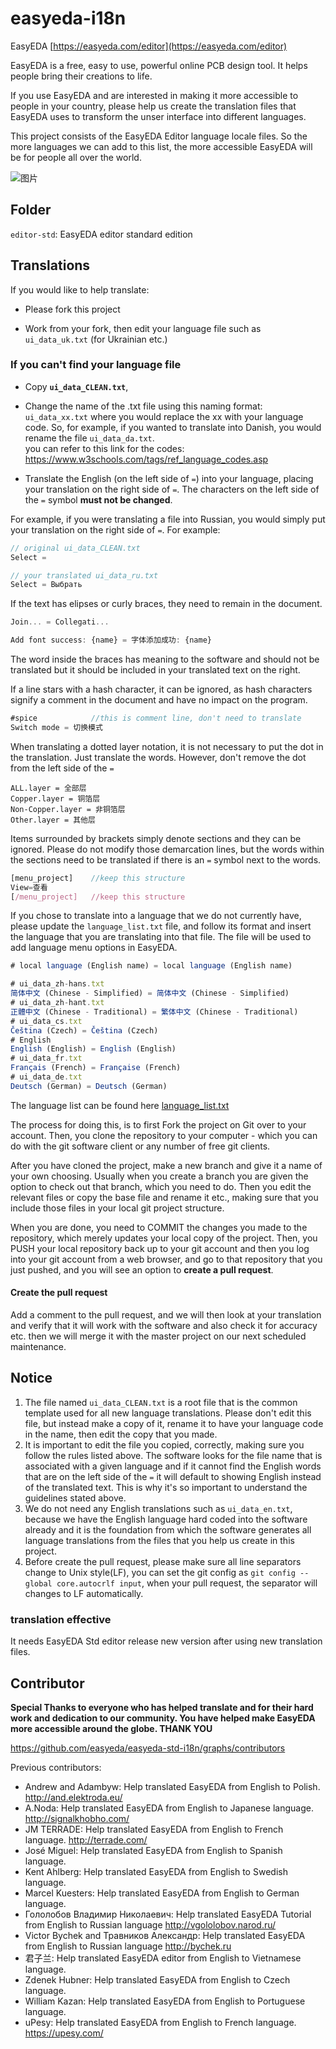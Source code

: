 

# easyeda-i18n

EasyEDA [https://easyeda.com/editor](https://easyeda.com/editor)

EasyEDA is a free, easy to use, powerful online PCB design tool. It helps people bring their creations to life.

If you use EasyEDA and are interested in making it more accessible to people in your country, please help us create the translation files that EasyEDA uses to transform the unser interface into different languages.

This project consists of the EasyEDA Editor language locale files. So the more languages we can add to this list, the more accessible EasyEDA will be for people all over the world.

![图片](https://user-images.githubusercontent.com/29702100/130799335-daf481c8-314b-4fd2-89ea-023261a14248.png)


## Folder

`editor-std`: EasyEDA editor standard edition

## Translations

If you would like to help translate:

* Please fork this project

* Work from your fork, then edit your language file such as `ui_data_uk.txt` (for Ukrainian etc.)

### If you can't find your language file

* Copy **`ui_data_CLEAN.txt`**,

* Change the name of the .txt file using this naming format: `ui_data_xx.txt` where you would replace the xx with your language code. So, for example, if you wanted to translate into Danish, you would rename the file `ui_data_da.txt`.   
  you can refer to this link for the codes: https://www.w3schools.com/tags/ref_language_codes.asp

* Translate the English (on the left side of `=`) into your language, placing your translation on the right side of `=`. The characters on the left side of the `=` symbol **must not be changed**.

For example, if you were translating a file into Russian, you would simply put your translation on the right side of `=`. For example:
```js
// original ui_data_CLEAN.txt
Select = 

// your translated ui_data_ru.txt
Select = Выбрать
```   

If the text has elipses or curly braces, they need to remain in the document.
```js
Join... = Collegati...

Add font success: {name} = 字体添加成功: {name}
```  
The word inside the braces has meaning to the software and should not be translated but it should be included in your translated text on the right.

If a line stars with a hash character, it can be ignored, as hash characters signify a comment in the document and have no impact on the program.

```js
#spice            //this is comment line, don't need to translate
Switch mode = 切换模式
```

When translating a dotted layer notation, it is not necessary to put the dot in the translation. Just translate the words. However, don't remove the dot from the left side of the `=`

```
ALL.layer = 全部层
Copper.layer = 铜箔层
Non-Copper.layer = 非铜箔层
Other.layer = 其他层
```


Items surrounded by brackets simply denote sections and they can be ignored. Please do not modify those demarcation lines, but the words within the sections need to be translated if there is an `=` symbol next to the words.
```js
[menu_project]    //keep this structure
View=查看
[/menu_project]   //keep this structure
```

If you chose to translate into a language that we do not currently have, please update the `language_list.txt` file, and follow its format and insert the language that you are translating into that file. The file will be used to add language menu options in EasyEDA.

```js
# local language (English name) = local language (English name)

# ui_data_zh-hans.txt
简体中文 (Chinese - Simplified) = 简体中文 (Chinese - Simplified)
# ui_data_zh-hant.txt
正體中文 (Chinese - Traditional) = 繁体中文 (Chinese - Traditional)
# ui_data_cs.txt
Čeština (Czech) = Čeština (Czech)
# English
English (English) = English (English)
# ui_data_fr.txt
Français (French) = Française (French)
# ui_data_de.txt
Deutsch (German) = Deutsch (German)

```
The language list can be found here [language_list.txt](/translations/language_list.txt)


The process for doing this, is to first Fork the project on Git over to your account. Then, you clone the repository to your computer - which you can do with the git software client or any number of free git clients.

After you have cloned the project, make a new branch and give it a name of your own choosing. Usually when you create a branch you are given the option to check out that branch, which you need to do. Then you edit the relevant files or copy the base file and rename it etc., making sure that you include those files in your local git project structure.

When you are done, you need to COMMIT the changes you made to the repository, which merely updates your local copy of the project.  Then, you PUSH your local repository back up to your git account and then you log into your git account from a web browser, and go to that repository that you just pushed, and you will see an option to **create a pull request**.

#### Create the pull request

Add a comment to the pull request, and we will then look at your translation and verify that it will work with the software and also check it for accuracy etc. then we will merge it with the master project on our next scheduled maintenance.

## Notice

1) The file named `ui_data_CLEAN.txt` is a root file that is the common template used for all new language translations. Please don't edit this file, but instead make a copy of it, rename it to have your language code in the name, then edit the copy that you made.
2) It is important to edit the file you copied, correctly, making sure you follow the rules listed above. The software looks for the file name that is associated with a given language and if it cannot find the English words that are on the left side of the `=` it will default to showing English instead of the translated text. This is why it's so important to understand the guidelines stated above.
3) We do not need any English translations such as `ui_data_en.txt`, because we have the English language hard coded into the software already and it is the foundation from which the software generates all language translations from the files that you help us create in this project.
4) Before create the pull request, please make sure all line separators change to Unix style(LF), you can set the git config as `git config --global core.autocrlf input`, when your pull request, the separator will changes to LF automatically. 

### translation effective

It needs EasyEDA Std editor release new version after using new translation files.

## Contributor

**Special Thanks to everyone who has helped translate and for their hard work and dedication to our community. You have helped make EasyEDA more accessible around the globe. THANK YOU**

https://github.com/easyeda/easyeda-std-i18n/graphs/contributors

Previous contributors:

- Andrew and Adambyw: Help translated EasyEDA from English to Polish. http://and.elektroda.eu/
- A.Noda: Help translated EasyEDA from English to Japanese language. http://signalkhobho.com/
- JM TERRADE:  Help translated EasyEDA from English to French language. http://terrade.com/
- José Miguel: Help translated EasyEDA from English to Spanish language.
- Kent Ahlberg: Help translated EasyEDA from English to Swedish language.
- Marcel Kuesters: Help translated EasyEDA from English to German language.
- Гололобов Владимир Николаевич: Help translated EasyEDA Tutorial from English to Russian language http://vgololobov.narod.ru/
- Victor Bychek and Травников Александр: Help translated EasyEDA from English to Russian language http://bychek.ru
- 君子兰: Help translated EasyEDA editor from English to Vietnamese language.
- Zdenek Hubner: Help translated EasyEDA from English to Czech language.
- William Kazan: Help translated EasyEDA from English to Portuguese language.
- uPesy:  Help translated EasyEDA from English to French language. https://upesy.com/

